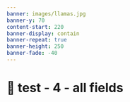 ```yaml
---
banner: images/llamas.jpg
banner-y: 70
content-start: 220
banner-display: contain
banner-repeat: true
banner-height: 250
banner-fade: -40
---
```


# 🧪 test - 4 - all fields